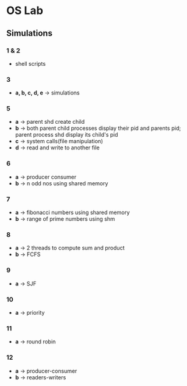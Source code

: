 # OS Lab

## Simulations

### 1 & 2
- shell scripts

### 3 
- **a, b, c, d, e** -> simulations

### 5 
- **a** -> parent shd create child
- **b** -> both parent child processes display their pid and parents pid; parent process shd display its child's pid
- **c** -> system calls(file manipulation)
- **d** -> read and write to another file

### 6 
- **a** -> producer consumer
- **b** -> n odd nos using shared memory

### 7 
- **a** -> fibonacci numbers using shared memory
- **b** -> range of prime numbers using shm

### 8 
- **a** -> 2 threads to compute sum and product
- **b** -> FCFS

### 9 
- **a** -> SJF

### 10 
- **a** -> priority

### 11 
- **a** -> round robin

### 12 
- **a** -> producer-consumer
- **b** -> readers-writers
